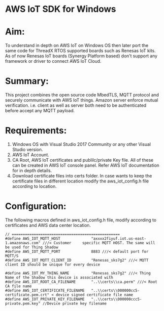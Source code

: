 # AWS IoT SDK for Windows 

# Aim: 

To understand in depth on AWS IoT on Windows OS then later port the same code for ThreadX RTOS  supported boards such as Renesas IoT kits.  As of now Renesas IoT boards (Synergy Platform based) don't support any framework or driver to connect AWS IoT Cloud. 

# Summary:

This project combines the open source code MbedTLS, MQTT protocol and securely communicate with AWS IoT things.  Amazon server enforce mutual verification. i.e. client as well as server both need to be authenticated before accept any MQTT payload.

# Requirements:

1.   Windows OS with Visual Studio 2017 Community or any other Visual Studio version.
2.   AWS IoT Account.  
3.   CA Root, AWS IoT certificates and publilc/private Key file.  All of these can be created in AWS IoT console panel. Refer AWS IoT documentation for in depth details.
4.   Download certificate files into certs folder. In case wants to keep the certificate files in different location modify the aws_iot_config.h file according to location.

# Configuration:

The following macros defined in aws_iot_config.h file, modify according to certificates and AWS data center location.

    // =================================================
    #define AWS_IOT_MQTT_HOST              "axxxx2fiyuf.iot.us-east-1.amazonaws.com" ///< Customer     specific MQTT HOST. The same will be used for Thing Shadow
    #define AWS_IOT_MQTT_PORT              8883 ///< default port for MQTT/S
    #define AWS_IOT_MQTT_CLIENT_ID         "Renesas_sks7g2" ///< MQTT client ID should be unique for every device

    #define AWS_IOT_MY_THING_NAME          "Renesas_sks7g2" ///< Thing Name of the Shadow this device is associated with
    #define AWS_IOT_ROOT_CA_FILENAME       "..\\certs\\ca.perm" ///< Root CA file name
    #define AWS_IOT_CERTIFICATE_FILENAME   "..\\certs\\000000cc5-certificate.pem.crt" < device signed certificate file name
    #define AWS_IOT_PRIVATE_KEY_FILENAME   "..\\certs\\000000ccc5-private.pem.key" //Device private key filename






